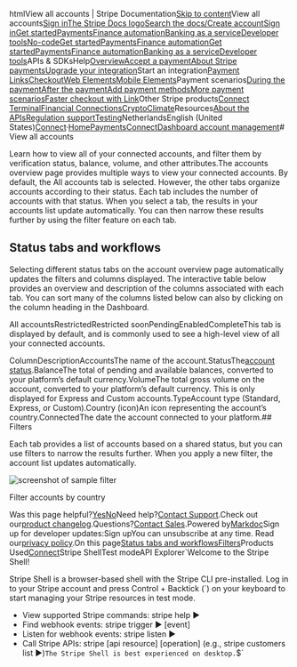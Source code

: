 htmlView all accounts | Stripe Documentation[Skip to content](#main-content)View all accounts[Sign in](https://dashboard.stripe.com/login?redirect=https%3A%2F%2Fdocs.stripe.com%2Fconnect%2Fdashboard%2Fviewing-all-accounts)[The Stripe Docs logo](/)[Search the docs/](#)[Create account](https://dashboard.stripe.com/register/connect)[Sign in](https://dashboard.stripe.com/login?redirect=https%3A%2F%2Fdocs.stripe.com%2Fconnect%2Fdashboard%2Fviewing-all-accounts)[Get started](/get-started)[Payments](/payments)[Finance automation](/finance-automation)[Banking as a service](/financial-services)[Developer tools](/development)[No-code](/no-code)[Get started](/get-started)[Payments](/payments)[Finance automation](/finance-automation)[](#)[Get started](/get-started)[Payments](/payments)[Finance automation](/finance-automation)[Banking as a service](/financial-services)[Developer tools](/development)[](#)APIs & SDKsHelp[Overview](/docs/payments)[Accept a payment](#)[About Stripe payments](#)[Upgrade your integration](/docs/payments/upgrades)Start an integration[Payment Links](#)[Checkout](#)[Web Elements](#)[Mobile Elements](#)Payment scenarios[During the payment](#)[After the payment](#)[Add payment methods](#)[More payment scenarios](#)[Faster checkout with Link](#)Other Stripe products[Connect](#)
[Terminal](#)[Financial Connections](#)[Crypto](#)[Climate](#)Resources[About the APIs](#)[Regulation support](#)[Testing](/docs/testing)NetherlandsEnglish (United States)[](#)[](#)[Connect](/connect)·[Home](/docs)[Payments](/docs/payments)[Connect](/docs/connect)[Dashboard account management](/docs/connect/dashboard)# View all accounts

Learn how to view all of your connected accounts, and filter them by verification status, balance, volume, and other attributes.The accounts overview page provides multiple ways to view your connected accounts. By default, the All accounts tab is selected. However, the other tabs organize accounts according to their status. Each tab includes the number of accounts with that status. When you select a tab, the results in your accounts list update automatically. You can then narrow these results further by using the filter feature on each tab.

## Status tabs and workflows

Selecting different status tabs on the account overview page automatically updates the filters and columns displayed. The interactive table below provides an overview and description of the columns associated with each tab. You can sort many of the columns listed below can also by clicking on the column heading in the Dashboard.

All accountsRestrictedRestricted soonPendingEnabledCompleteThis tab is displayed by default, and is commonly used to see a high-level view of all your connected accounts.

ColumnDescriptionAccountsThe name of the account.StatusThe[account status](/connect/dashboard#status-badges).BalanceThe total of pending and available balances, converted to your platform’s default currency.VolumeThe total gross volume on the account, converted to your platform’s default currency. This is only displayed for Express and Custom accounts.TypeAccount type (Standard, Express, or Custom).Country (icon)An icon representing the account’s country.ConnectedThe date the account connected to your platform.## Filters

Each tab provides a list of accounts based on a shared status, but you can use filters to narrow the results further. When you apply a new filter, the account list updates automatically.

![screenshot of sample filter](https://b.stripecdn.com/docs-statics-srv/assets/filters.09676e78aad7739ba40cc52c335c523e.png)

Filter accounts by country

Was this page helpful?[Yes](#)[No](#)Need help?[Contact Support](https://support.stripe.com/).Check out our[product changelog](https://stripe.com/blog/changelog).Questions?[Contact Sales](https://stripe.com/contact/sales).Powered by[Markdoc](https://markdoc.dev)Sign up for developer updates:Sign upYou can unsubscribe at any time. Read our[privacy policy](https://stripe.com/privacy).On this page[Status tabs and workflows](#tabs-workflows)[Filters](#filters)Products Used[Connect](/connect)Stripe ShellTest modeAPI Explorer[](https://stripe.com/docs/stripe-cli#install)`Welcome to the Stripe Shell!

Stripe Shell is a browser-based shell with the Stripe CLI pre-installed. Log in to your
Stripe account and press Control + Backtick (`) on your keyboard to start managing your Stripe
resources in test mode.

- View supported Stripe commands: stripe help ▶️
- Find webhook events: stripe trigger ▶️ [event]
- Listen for webhook events: stripe listen ▶
- Call Stripe APIs: stripe [api resource] [operation] (e.g., stripe customers list ▶️)`The Stripe Shell is best experienced on desktop.`$`